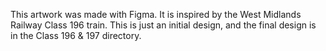 This artwork was made with Figma. It is inspired by the West Midlands Railway Class 196 train. This is just an initial design, and the final design is in the Class 196 & 197 directory.